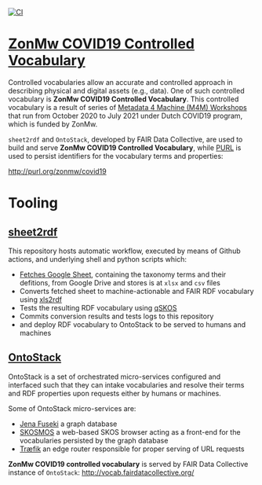 [![CI](https://github.com/fair-data-collective/zonmw-project-content/workflows/Sheet2RDF/badge.svg)](https://github.com/fair-data-collective/zonmw-project-content/actions?query=workflow%3ASheet2RDF)

# [ZonMw COVID19 Controlled Vocabulary](http://purl.org/zonmw/covid19)
Controlled vocabularies allow an accurate and controlled approach in describing physical and digital assets (e.g., data). One of such controlled vocabulary is **ZonMw COVID19 Controlled Vocabulary**. This controlled vocabulary is a result of series of [Metadata 4 Machine (M4M) Workshops](https://www.go-fair.org/zonmw-clusters-m4m-workshop-dates/) that run from October 2020 to July 2021 under Dutch COVID19 program, which is funded by ZonMw. 

`sheet2rdf` and `OntoStack`, developed by FAIR Data Collective, are used to build and serve **ZonMw COVID19 Controlled Vocabulary**, while [PURL](https://archive.org/services/purl/) is used to persist identifiers for the vocabulary terms and properties:

   http://purl.org/zonmw/covid19


# Tooling
## [sheet2rdf](https://github.com/fair-data-collective/sheet2rdf)

This repository hosts automatic workflow, executed by means of Github actions, and underlying shell and python scripts which:

- [Fetches Google Sheet](https://docs.google.com/spreadsheets/d/1dvfNjJODfhb7vEW0bNmKCz7ae8dXGqOAxEjSita6cls/edit#gid=1404619820), containing the taxonomy terms and their defitions, from Google Drive and stores is at `xlsx` and `csv` files
- Converts fetched sheet to machine-actionable and FAIR RDF vocabulary using [xls2rdf](https://github.com/sparna-git/xls2rdf)
- Tests the resulting RDF vocabulary using [qSKOS](https://github.com/cmader/qSKOS/)
- Commits conversion results and tests logs to this repository
- and deploy RDF vocabulary to OntoStack to be served to humans and machines

## [OntoStack](http://vocab.fairdatacollective.org)

OntoStack is a set of orchestrated micro-services configured and interfaced such that they can intake vocabularies and resolve their terms and RDF properties upon requests either by humans or machines.

Some of OntoStack micro-services are:

- [Jena Fuseki](https://jena.apache.org/documentation/fuseki2/) a graph database
- [SKOSMOS](http://www.skosmos.org/) a web-based SKOS browser acting as a front-end for the vocabularies persisted by the graph database
- [Træfik](https://doc.traefik.io/traefik/) an edge router responsible for proper serving of URL requests

**ZonMw COVID19 controlled vocabulary** is served by FAIR Data Collective instance of `OntoStack`:
http://vocab.fairdatacollective.org/
